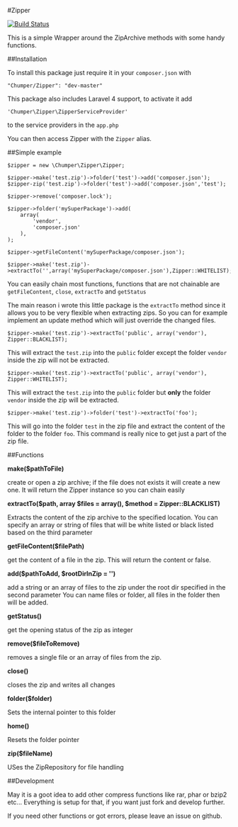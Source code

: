 #Zipper

[![Build Status](https://travis-ci.org/Chumper/Zipper.png)](https://travis-ci.org/Chumper/Zipper)

This is a simple Wrapper around the ZipArchive methods with some handy functions.

##Installation

To install this package just require it in your `composer.json` with

	"Chumper/Zipper": "dev-master"

This package also includes Laravel 4 support, to activate it add

	'Chumper\Zipper\ZipperServiceProvider'

to the service providers in the `app.php`

You can then access Zipper with the `Zipper` alias.

##Simple example

	$zipper = new \Chumper\Zipper\Zipper;

    $zipper->make('test.zip')->folder('test')->add('composer.json');
    $zipper-zip('test.zip')->folder('test')->add('composer.json','test');
    
    $zipper->remove('composer.lock');

    $zipper->folder('mySuperPackage')->add(
        array(
            'vendor',
            'composer.json'
        ),
    );

    $zipper->getFileContent('mySuperPackage/composer.json');
	
    $zipper->make('test.zip')->extractTo('',array('mySuperPackage/composer.json'),Zipper::WHITELIST);
    
You can easily chain most functions, functions that are not chainable are `getFileContent`, `close`, `extractTo` and `getStatus`

The main reason i wrote this little package is the `extractTo` method since it allows you to be very flexible when extracting zips.
So you can for example implement an update method which will just override the changed files.

	$zipper->make('test.zip')->extractTo('public', array('vendor'), Zipper::BLACKLIST);
	
This will extract the `test.zip` into the `public` folder except the folder `vendor` inside the zip will not be extracted.

	$zipper->make('test.zip')->extractTo('public', array('vendor'), Zipper::WHITELIST);
	
This will extract the `test.zip` into the `public` folder but **only** the folder `vendor` inside the zip will be extracted.

	$zipper->make('test.zip')->folder('test')->extractTo('foo');
	
This will go into the folder `test` in the zip file and extract the content of the folder to the folder `foo`.
This command is really nice to get just a part of the zip file.

##Functions

**make($pathToFile)**

create or open a zip archive; if the file does not exists it will create a new one.
It will return the Zipper instance so you can chain easily


**extractTo($path, array $files = array(), $method = Zipper::BLACKLIST)**

Extracts the content of the zip archive to the specified location.
You can specify an array or string of files that will be white listed or black listed based on the third parameter


**getFileContent($filePath)**

get the content of a file in the zip. This will return the content or false.


**add($pathToAdd, $rootDirInZip = '')**

add a string or an array of files to the zip under the root dir specified in the second parameter
You can name files or folder, all files in the folder then will be added.


**getStatus()**

get the opening status of the zip as integer


**remove($fileToRemove)**

removes a single file or an array of files from the zip.


**close()**

closes the zip and writes all changes

**folder($folder)**

Sets the internal pointer to this folder

**home()**

Resets the folder pointer

**zip($fileName)**

USes the ZipRepository for file handling

##Development

May it is a goot idea to add other compress functions like rar, phar or bzip2 etc...
Everything is setup for that, if you want just fork and develop further.

If you need other functions or got errors, please leave an issue on github.
